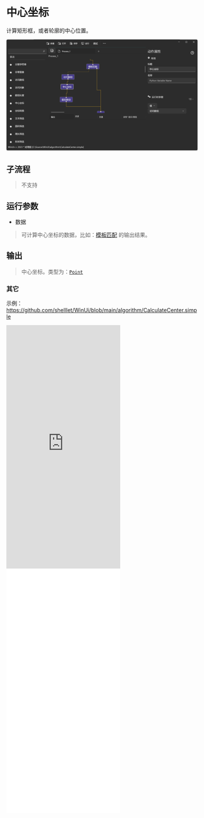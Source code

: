 # 中心坐标
计算矩形框，或者轮廓的中心位置。 

![CalculateCenter](./images/09.png ':size=90%')


## 子流程

> 不支持

## 运行参数

* 数据
> 可计算中心坐标的数据，比如：[模板匹配](./actions/detection/MatchTemplate.md) 的输出结果。

## 输出

> 中心坐标。类型为：[`Point`](./types/Point.md)


### 其它

示例：https://github.com/shelllet/WinUi/blob/main/algorithm/CalculateCenter.simple

<iframe type="text/html" height="640px" src="https://www.youtube.com/embed/j5L2aXfZx84" frameborder="0"></iframe>

<iframe src="//player.bilibili.com/player.html?bvid=BV181mHYBEWK&page=1&autoplay=0" height='640px' scrolling="no" frameborder="no" framespacing="0" allowfullscreen="true"></iframe>